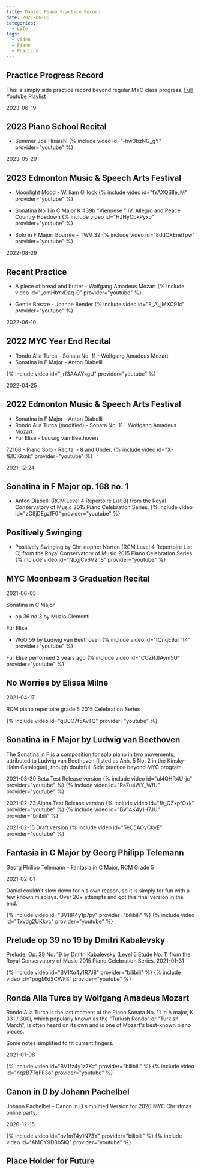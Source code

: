 ```yaml
---
title: Daniel Piano Practice Record
date: 2021-06-06
categories:
  - Life
tags:
  - video
  - Piano
  - Practice
---
```

## Practice Progress Record

This is simply side practice record beyond regular MYC class progress.
[Full Youtube Playlist](https://www.youtube.com/watch?v=UNdBBvAVJe8&list=PLJNxQ3sAMnhInFduYd45ZafTAVgPkfcCJ)

2023-06-19
## 2023 Piano School Recital 
* Summer Joe Hisaishi
{% include video id="-hw3bzNG_gY" provider="youtube" %}


2023-05-29
## 2023 Edmonton Music & Speech Arts Festival
* Moonlight Mood - William Gillock
{% include video id="tYAXQSlIe_M" provider="youtube" %}

* Sonatina No 1 in C Major K 439b "Viennese " IV. Allegro and Peace Country Hoedown
{% include video id="HJHyCbkPyxo" provider="youtube" %}

* Solo in F Major: Bourrée - TWV 32
{% include video id="8ddOXEneTpw" provider="youtube" %}


2022-08-29
## Recent Practice
* A piece of bread and butter - Wolfgang Amadeus Mozart
{% include video id="_omHbYxDaq-0" provider="youtube" %}

* Gentle Brezze - Joanne Bender
{% include video id="E_A_jMXC91c" provider="youtube" %}

2022-06-10
## 2022 MYC Year End Recital
* Rondo Alla Turca - Sonata No. 11 - Wolfgang Amadeus Mozart
* Sonatina in F Major - Anton Diabelli

{% include video id="_rf3AAAYxgU" provider="youtube" %}


2022-04-25
## 2022 Edmonton Music & Speech Arts Festival
* Sonatina in F Major - Anton Diabelli
* Rondo Alla Turca (modified) - Sonata No. 11 - Wolfgang Amadeus Mozart
* Für Elise - Ludwig van Beethoven

72108 - Piano Solo - Recital - 8 and Under.
{% include video id="X-fEICiGxnk" provider="youtube" %}


2021-12-24
## Sonatina in F Major op. 168 no. 1
* Anton Diabelli (RCM Level 4 Repertoire List B) from the Royal Conservatory of Music 2015 Piano Celebration Series.
{% include video id="zC8jDEgzfF0" provider="youtube" %}


## Positively Swinging
* Positively Swinging by Christopher Norton (RCM Level 4 Repertoire List C) from the Royal Conservatory of Music 2015 Piano Celebration Series
{% include video id="NLgjCv6V2h8" provider="youtube" %}


## MYC Moonbeam 3 Graduation Recital
2021-06-05

Sonatina in C Major
* op 36 no 3 by Muzio Clementi

Für Elise
*  WoO 59 by Ludwig van Beethoven
{% include video id="tQnqE9uT1t4" provider="youtube" %}

Für Elise performed 2 years ago
{% include video id="CCZRJIAym5U" provider="youtube" %}


## No Worries by Elissa Milne
2021-04-17

RCM piano repertoire grade 5 2015 Celebration Series

{% include video id="qU0C7f5AvTQ" provider="youtube" %}

## Sonatina in F Major by Ludwig van Beethoven

The Sonatina in F is a composition for solo piano in two movements, attributed to Ludwig van Beethoven (listed as Anh. 5 No. 2 in the Kinsky–Halm Catalogue), though doubtful.
Side practice beyond MYC program.

2021-03-30
Beta Test Release version
{% include video id="ul4QHR4U-jc" provider="youtube" %}
{% include video id="Ra7u4WY_WfU" provider="youtube" %}


2021-02-23
Alpha Test Release version
{% include video id="fh_QZxpfOxk" provider="youtube" %}
{% include video id="BV14K4y1H7JU" provider="bilibili" %}


2021-02-15
Draft version
{% include video id="5eC5AOyCkyE" provider="youtube" %}



## Fantasia in C Major by Georg Philipp Telemann

Georg Philipp Telemann - Fantasia in C Major, RCM Grade 5

2021-02-01

Daniel couldn't slow down for his own reason, so it is simply for fun with a few known misplays.
Over 20+ attempts and got this final version in the end.

{% include video id="BV1tK4y1p7py" provider="bilibili" %}
{% include video id="Txvdg2UKkvc" provider="youtube" %}


## Prelude op 39 no 19 by Dmitri Kabalevsky

Prelude, Op. 39 No. 19 by Dmitri Kabalevsky (Level 5 Etude No. 1) from the Royal Conservatory of Music 2015 Piano Celebration Series.
2021-01-31

{% include video id="BV1Xo4y1R7J8" provider="bilibili" %}
{% include video id="pogMkISCWF8" provider="youtube" %}


## Ronda Alla Turca by Wolfgang Amadeus Mozart

Rondo Alla Turca is the last moment of the Piano Sonata No. 11 in A major, K. 331 / 300i, which popularly known as the "Turkish Rondo" or "Turkish March", is often heard on its own and is one of Mozart's best-known piano pieces.

Some notes simplified to fit current fingers.

2021-01-08

{% include video id="BV1fz4y1z7Kz" provider="bilibili" %}
{% include video id="nqzB7TqFF3o" provider="youtube" %}

## Canon in D by Johann Pachelbel

Johann Pachelbel - Canon in D simplified Version for 2020 MYC Christmas online party.

2020-12-15

{% include video id="bv1mT4y1N73Y" provider="bilibili" %}
{% include video id="AMCY9D8b5IQ" provider="youtube" %}

## Place Holder for Future
